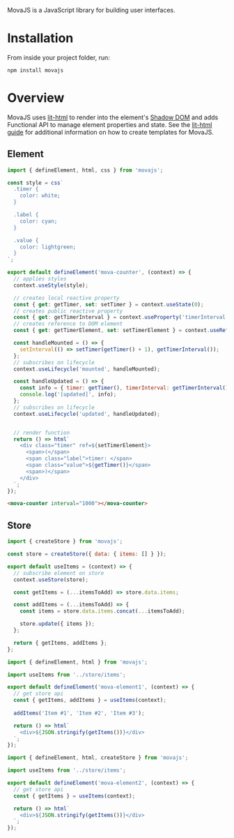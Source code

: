 MovaJS is a JavaScript library for building user interfaces.
# Installation
From inside your project folder, run:
```
npm install movajs
```
# Overview
MovaJS uses [lit-html](https://lit-html.polymer-project.org/) to render into the element's [Shadow DOM](https://developer.mozilla.org/en-US/docs/Web/Web_Components/Using_shadow_DOM) and adds Functional API to manage element properties and state. See the [lit-html guide](https://lit-html.polymer-project.org/guide) for additional information on how to create templates for MovaJS.

## Element
```js
import { defineElement, html, css } from 'movajs';

const style = css`
  .timer {
    color: white;
  }

  .label {
    color: cyan;
  }

  .value {
    color: lightgreen;
  }
`;

export default defineElement('mova-counter', (context) => {
  // applies styles
  context.useStyle(style);

  // creates local reactive property
  const { get: getTimer, set: setTimer } = context.useState(0);
  // creates public reactive property
  const { get: getTimerInterval } = context.useProperty('timerInterval', { type: Number, default: 100 });
  // creates reference to DOM element
  const { get: getTimerElement, set: setTimerElement } = context.useReference(null);

  const handleMounted = () => {
    setInterval(() => setTimer(getTimer() + 1), getTimerInterval());
  };
  // subscribes on lifecycle
  context.useLifecycle('mounted', handleMounted);

  const handleUpdated = () => {
    const info = { timer: getTimer(), timerInterval: getTimerInterval(), timerElement: getTimerElement() };
    console.log('[updated]', info);
  };
  // subscribes on lifecycle
  context.useLifecycle('updated', handleUpdated);


  // render function
  return () => html`
    <div class="timer" ref=${setTimerElement}>
      <span>(</span>
      <span class="label">timer: </span>
      <span class="value">${getTimer()}</span>
      <span>)</span>
    </div>
  `;
});
```

```html
<mova-counter interval="1000"></mova-counter>
```

## Store
```js
import { createStore } from 'movajs';

const store = createStore({ data: { items: [] } });

export default useItems = (context) => {
  // subscribe element on store
  context.useStore(store);

  const getItems = (...itemsToAdd) => store.data.items;

  const addItems = (...itemsToAdd) => {
    const items = store.data.items.concat(...itemsToAdd);

    store.update({ items });
  };

  return { getItems, addItems };
};
```

```js
import { defineElement, html } from 'movajs';

import useItems from '../store/items';

export default defineElement('mova-element1', (context) => {
  // get store api
  const { getItems, addItems } = useItems(context);
  
  addItems('Item #1', 'Item #2', 'Item #3');

  return () => html`
    <div>${JSON.stringify(getItems())}</div>
  `;
});
```

```js
import { defineElement, html, createStore } from 'movajs';

import useItems from '../store/items';

export default defineElement('mova-element2', (context) => {
  // get store api
  const { getItems } = useItems(context);

  return () => html`
    <div>${JSON.stringify(getItems())}</div>
  `;
});
```